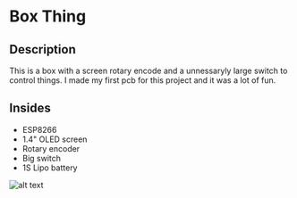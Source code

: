 # Box Thing

## Description

This is a box with a screen rotary encode and a unnessaryly large switch to control things.
I made my first pcb for this project and it was a lot of fun.

## Insides

- ESP8266
- 1.4" OLED screen
- Rotary encoder
- Big switch
- 1S Lipo battery

![alt text](https://github.com/DCRalph/esp32-remote/tree/main/Box%20Thing/images/box%20thing.jpg)